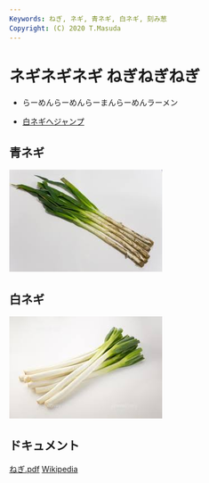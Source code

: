 ```yaml
---
Keywords: ねぎ, ネギ, 青ネギ, 白ネギ, 刻み葱
Copyright: (C) 2020 T.Masuda
---
```


# ネギネギネギ ねぎねぎねぎ

- らーめんらーめんらーまんらーめんラーメン

* [白ネギへジャンプ](#white)


## 青ネギ

![青ネギ](./green_negi.jpg)

## <span id="white">白ネギ</span>

![](white_negi.jpg)

## ドキュメント

[ねぎ.pdf](ねぎ.pdf)
[Wikipedia](https://ja.wikipedia.org/wiki/%E3%83%8D%E3%82%AE)
